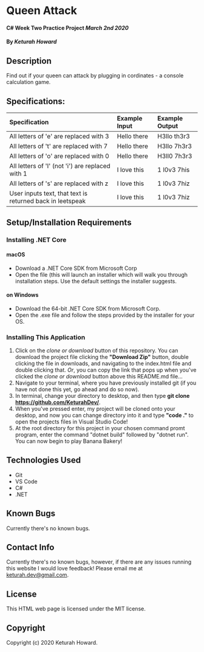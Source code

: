 # Queen Attack

#### C# Week Two Practice Project _March 2nd 2020_

#### By _**Keturah Howard**_

## Description

Find out if your queen can attack by plugging in cordinates - a console calculation game.

## Specifications:


| Specification | Example Input | Example Output |
| :------------- |:-------------| :-------------------|
| All letters of 'e' are replaced with 3 | Hello there | H3llo th3r3 |
| All letters of 't' are replaced with 7 | Hello there | H3llo 7h3r3 |
| All letters of 'o' are replaced with 0 | Hello there | H3ll0 7h3r3 |
| All letters of 'I' (not 'i') are replaced with 1 | I love this | 1 l0v3 7his |
| All letters of 's' are replaced with z | I love this | 1 l0v3 7hiz |
| User inputs text, that text is returned back in leetspeak | I love this | 1 l0v3 7hiz |



## Setup/Installation Requirements

  ### Installing .NET Core

  #### macOS
  * Download a .NET Core SDK from Microsoft Corp
  * Open the file (this will launch an installer which will walk you through installation steps. Use the default settings the installer suggests.

  #### on Windows
  * Download the 64-bit .NET Core SDK from Microsoft Corp.
  * Open the .exe file and follow the steps provided by the installer for your OS.

  ### Installing This Application

  1. Click on the *clone or download* button of this repository. You can download the project file clicking the **"Download Zip"** button, double clicking the file in downloads, and navigating to the index.html file and double clicking that. *Or*, you can copy the link that pops up when you've clicked the *clone or download* button above this README.md file...
  2. Navigate to your terminal, where you have previously installed git (if you have not done this yet, go ahead and do so now).
  3. In terminal, change your directory to desktop, and then type **git clone https://github.com/KeturahDev/**.
  4. When you've pressed enter, my project will be cloned onto your desktop, and now you can change directory into it and type **"code ."** to open the projects files in Visual Studio Code!
  5. At the root directory for this project in your chosen command promt program, enter the command "dotnet build" followed by "dotnet run". You can now begin to play Banana Bakery!

## Technologies Used

* Git
* VS Code
* C#
* .NET


## Known Bugs
Currently there's no known bugs.

## Contact Info 
Currently there's no known bugs, however, if there are any issues running this website I would love feedback! Please email me at keturah.dev@gmail.com.

## License

This HTML web page is licensed under the MIT license.

## Copyright

Copyright (c) 2020 Keturah Howard.

